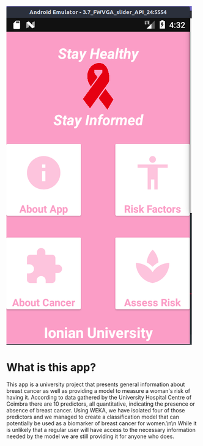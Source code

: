 ![](Screenshots/Screenshot_from_2020-04-14_16-32-52.png)

# What is this app?
This app is a university project that presents general information  about breast cancer
as well as providing a model to measure a woman\'s risk of having it.
According to data gathered by the University Hospital Centre of Coimbra there are 10 predictors, all quantitative,
indicating the presence or absence of breast cancer. Using WEKA, we have isolated four of those predictors  and we managed to create a classification model that can
potentially be used as a biomarker of breast cancer for women.\n\n
While it is unlikely that a regular user will have access to the necessary information needed
by the model we are still providing it for anyone who does.


